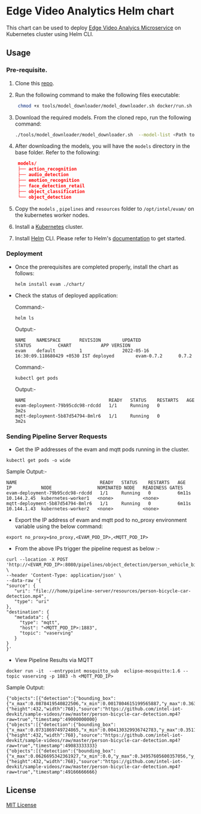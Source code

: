 ﻿# Edge Video Analytics Helm chart

This chart can be used to deploy [Edge Video Analyics Microservice](https://www.intel.com/content/www/us/en/developer/articles/technical/video-analytics-service.html) on Kubernetes cluster using Helm CLI.

## Usage

### Pre-requisite.

1. Clone this [repo](https://github.com/intel/edge-video-analytics-microservice).
2. Run the following command to make the following files executable:

   ```sh
    chmod +x tools/model_downloader/model_downloader.sh docker/run.sh
   ```

3. Download the required models. From the cloned repo, run the following command:

   ```sh
   ./tools/model_downloader/model_downloader.sh  --model-list <Path to model-list.yml>
   ```

4. After downloading the models, you will have the `models` directory in the base folder. Refer to the following:

   ```json
    models/
    ├── action_recognition
    ├── audio_detection
    ├── emotion_recognition
    ├── face_detection_retail
    ├── object_classification
    └── object_detection
   ```
5. Copy the `models` , `pipelines` and `resources` folder to `/opt/intel/evam/` on the kubernetes worker nodes.

6. Install a [Kubernetes](https://kubernetes.io/docs/setup/production-environment/tools/kubeadm/create-cluster-kubeadm/) cluster.

7. Install [Helm](https://helm.sh) CLI. Please refer to Helm's [documentation](https://helm.sh/docs/) to get started.

### Deployment

- Once the prerequisites are completed properly, install the chart as follows:

   ```console
   helm install evam ./chart/
   ```
- Check the status of deployed application:

   Command:-

   ```console
   helm ls
   ```

   Output:-

   ```console
   NAME    NAMESPACE       REVISION        UPDATED                                 STATUS          CHART           APP VERSION
   evam    default         1               2022-05-16 16:30:09.118680429 +0530 IST deployed        evam-0.7.2      0.7.2
   ```
   Command:-

   ```console
   kubectl get pods
   ```
   Output:-

   ```console
   NAME                               READY   STATUS    RESTARTS   AGE
   evam-deployment-79b95cdc98-rdcdd   1/1     Running   0          3m2s
   mqtt-deployment-5b87d54794-8mlr6   1/1     Running   0          3m2s
   ```

### Sending Pipeline Server Requests

   - Get the IP addresses of the evam and mqtt pods running in the cluster.

   ```console
   kubectl get pods -o wide
   ```

   Sample Output:-

   ```console
   NAME                               READY   STATUS    RESTARTS   AGE     IP           NODE                 NOMINATED NODE   READINESS GATES
   evam-deployment-79b95cdc98-rdcdd   1/1     Running   0          6m11s   10.144.2.45  kubernetes-worker1   <none>           <none>
   mqtt-deployment-5b87d54794-8mlr6   1/1     Running   0          6m11s   10.144.1.43  kubernetes-worker2   <none>           <none>

   ```

   - Export the IP address of evam and mqtt pod to no_proxy environment variable using the below command:

   ```console
   export no_proxy=$no_proxy,<EVAM_POD_IP>,<MQTT_POD_IP>
   ```

   - From the above IPs trigger the pipeline request as below :-

   ```console
   curl --location -X POST 'http://<EVAM_POD_IP>:8080/pipelines/object_detection/person_vehicle_bike' \
--header 'Content-Type: application/json' \
--data-raw '{
  "source": {
      "uri": "file:///home/pipeline-server/resources/person-bicycle-car-detection.mp4",
      "type": "uri"
  },
  "destination": {
      "metadata": {
        "type": "mqtt",
        "host": "<MQTT_POD_IP>:1883",
        "topic": "vaserving"
      }
  }
}'
   ```

   - View Pipeline Results via MQTT

   ```console
   docker run -it  --entrypoint mosquitto_sub  eclipse-mosquitto:1.6 --topic vaserving -p 1883 -h <MQTT_POD_IP>
   ```

   Sample Output:

   ```console
{"objects":[{"detection":{"bounding_box":{"x_max":0.0878419540822506,"x_min":0.0017804615199565887,"y_max":0.3632156252861023,"y_min":0.12948647141456604},"confidence":0.6258460283279419,"label":"vehicle","label_id":2},"h":101,"roi_type":"vehicle","w":66,"x":1,"y":56}],"resolution":{"height":432,"width":768},"source":"https://github.com/intel-iot-devkit/sample-videos/raw/master/person-bicycle-car-detection.mp4?raw=true","timestamp":49000000000}
{"objects":[{"detection":{"bounding_box":{"x_max":0.0731869749724865,"x_min":0.004130329936742783,"y_max":0.35117650032043457,"y_min":0.14347273111343384},"confidence":0.6314214468002319,"label":"vehicle","label_id":2},"h":90,"roi_type":"vehicle","w":53,"x":3,"y":62}],"resolution":{"height":432,"width":768},"source":"https://github.com/intel-iot-devkit/sample-videos/raw/master/person-bicycle-car-detection.mp4?raw=true","timestamp":49083333333}
{"objects":[{"detection":{"bounding_box":{"x_max":0.0626695342361927,"x_min":0.0,"y_max":0.34957605600357056,"y_min":0.14383465051651},"confidence":0.6896529197692871,"label":"vehicle","label_id":2},"h":89,"roi_type":"vehicle","w":48,"x":0,"y":62}],"resolution":{"height":432,"width":768},"source":"https://github.com/intel-iot-devkit/sample-videos/raw/master/person-bicycle-car-detection.mp4?raw=true","timestamp":49166666666}
   ```

## License

[MIT License](../LICENSE)
